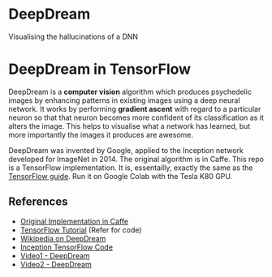 # DeepDream
Visualising the hallucinations of a DNN

# DeepDream in TensorFlow

DeepDream is a **computer vision** algorithm which produces psychedelic images by enhancing patterns in existing images using a deep neural network. It works by performing **gradient ascent** with regard to a particular neuron so that that neuron becomes more confident of its classification as it alters the image. This helps to visualise what a network has learned, but more importantly the images it produces are awesome.

DeepDream was invented by Google, applied to the Inception network developed for ImageNet in 2014. The original algorithm is in Caffe. This repo is a TensorFlow implementation. It is, essentailly, exactly the same as the [TensorFlow guide](https://github.com/tensorflow/tensorflow/blob/master/tensorflow/examples/tutorials/deepdream/deepdream.ipynb). Run it on Google Colab with the Tesla K80 GPU.
## References
* [Original Implementation in Caffe](https://github.com/google/deepdream/blob/master/dream.ipynb)
* [TensorFlow Tutorial](https://github.com/tensorflow/tensorflow/blob/master/tensorflow/examples/tutorials/deepdream/deepdream.ipynb) (Refer for code)
* [Wikipedia on DeepDream](https://en.wikipedia.org/wiki/DeepDream)
* [Inception TensorFlow Code](https://github.com/tensorflow/models/tree/master/inception) 
* [Video1 - DeepDream](http://www.kpkaiser.com/machine-learning/diving-deeper-into-deep-dreams/)
* [Video2 - DeepDream](https://www.youtube.com/watch?v=MrBzgvUNr4w) 

